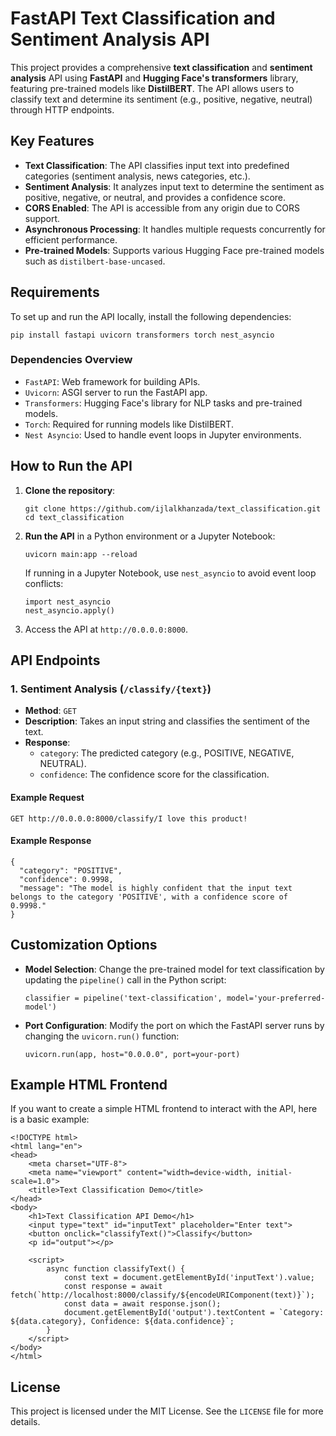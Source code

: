 <!DOCTYPE html>
<html lang="en">
<head>
    <meta charset="UTF-8">
    <meta name="viewport" content="width=device-width, initial-scale=1.0">


</head>
<body>

<h1>FastAPI Text Classification and Sentiment Analysis API</h1>

<p>This project provides a comprehensive <strong>text classification</strong> and <strong>sentiment analysis</strong> API using <strong>FastAPI</strong> and <strong>Hugging Face's transformers</strong> library, featuring pre-trained models like <strong>DistilBERT</strong>. The API allows users to classify text and determine its sentiment (e.g., positive, negative, neutral) through HTTP endpoints.</p>

<h2>Key Features</h2>
<ul>
    <li><strong>Text Classification</strong>: The API classifies input text into predefined categories (sentiment analysis, news categories, etc.).</li>
    <li><strong>Sentiment Analysis</strong>: It analyzes input text to determine the sentiment as positive, negative, or neutral, and provides a confidence score.</li>
    <li><strong>CORS Enabled</strong>: The API is accessible from any origin due to CORS support.</li>
    <li><strong>Asynchronous Processing</strong>: It handles multiple requests concurrently for efficient performance.</li>
    <li><strong>Pre-trained Models</strong>: Supports various Hugging Face pre-trained models such as <code>distilbert-base-uncased</code>.</li>
</ul>

<h2>Requirements</h2>
<p>To set up and run the API locally, install the following dependencies:</p>
<pre><code>pip install fastapi uvicorn transformers torch nest_asyncio</code></pre>

<h3>Dependencies Overview</h3>
<ul>
    <li><code>FastAPI</code>: Web framework for building APIs.</li>
    <li><code>Uvicorn</code>: ASGI server to run the FastAPI app.</li>
    <li><code>Transformers</code>: Hugging Face's library for NLP tasks and pre-trained models.</li>
    <li><code>Torch</code>: Required for running models like DistilBERT.</li>
    <li><code>Nest Asyncio</code>: Used to handle event loops in Jupyter environments.</li>
</ul>

<h2>How to Run the API</h2>
<ol>
    <li><strong>Clone the repository</strong>:
        <pre><code>git clone https://github.com/ijlalkhanzada/text_classification.git
cd text_classification</code></pre>
    </li>
    <li><strong>Run the API</strong> in a Python environment or a Jupyter Notebook:
        <pre><code>uvicorn main:app --reload</code></pre>
        If running in a Jupyter Notebook, use <code>nest_asyncio</code> to avoid event loop conflicts:
        <pre><code>import nest_asyncio
nest_asyncio.apply()</code></pre>
    </li>
    <li>Access the API at <code>http://0.0.0.0:8000</code>.</li>
</ol>

<h2>API Endpoints</h2>

<h3>1. Sentiment Analysis (<code>/classify/{text}</code>)</h3>
<ul>
    <li><strong>Method</strong>: <code>GET</code></li>
    <li><strong>Description</strong>: Takes an input string and classifies the sentiment of the text.</li>
    <li><strong>Response</strong>:
        <ul>
            <li><code>category</code>: The predicted category (e.g., POSITIVE, NEGATIVE, NEUTRAL).</li>
            <li><code>confidence</code>: The confidence score for the classification.</li>
        </ul>
    </li>
</ul>

<h4>Example Request</h4>
<pre><code>GET http://0.0.0.0:8000/classify/I love this product!</code></pre>

<h4>Example Response</h4>
<pre><code>{
  "category": "POSITIVE",
  "confidence": 0.9998,
  "message": "The model is highly confident that the input text belongs to the category 'POSITIVE', with a confidence score of 0.9998."
}</code></pre>

<h2>Customization Options</h2>
<ul>
    <li><strong>Model Selection</strong>: Change the pre-trained model for text classification by updating the <code>pipeline()</code> call in the Python script:
        <pre><code>classifier = pipeline('text-classification', model='your-preferred-model')</code></pre>
    </li>
    <li><strong>Port Configuration</strong>: Modify the port on which the FastAPI server runs by changing the <code>uvicorn.run()</code> function:
        <pre><code>uvicorn.run(app, host="0.0.0.0", port=your-port)</code></pre>
    </li>
</ul>

<h2>Example HTML Frontend</h2>
<p>If you want to create a simple HTML frontend to interact with the API, here is a basic example:</p>

<pre><code>&lt;!DOCTYPE html&gt;
&lt;html lang="en"&gt;
&lt;head&gt;
    &lt;meta charset="UTF-8"&gt;
    &lt;meta name="viewport" content="width=device-width, initial-scale=1.0"&gt;
    &lt;title&gt;Text Classification Demo&lt;/title&gt;
&lt;/head&gt;
&lt;body&gt;
    &lt;h1&gt;Text Classification API Demo&lt;/h1&gt;
    &lt;input type="text" id="inputText" placeholder="Enter text"&gt;
    &lt;button onclick="classifyText()"&gt;Classify&lt;/button&gt;
    &lt;p id="output"&gt;&lt;/p&gt;

    &lt;script&gt;
        async function classifyText() {
            const text = document.getElementById('inputText').value;
            const response = await fetch(`http://localhost:8000/classify/${encodeURIComponent(text)}`);
            const data = await response.json();
            document.getElementById('output').textContent = `Category: ${data.category}, Confidence: ${data.confidence}`;
        }
    &lt;/script&gt;
&lt;/body&gt;
&lt;/html&gt;</code></pre>

<h2>License</h2>
<p>This project is licensed under the MIT License. See the <code>LICENSE</code> file for more details.</p>

</body>
</html>
